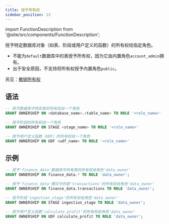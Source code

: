 ```yaml
---
title: 授予所有权
sidebar_position: 13
---
```

import FunctionDescription from '@site/src/components/FunctionDescription';

<FunctionDescription description="引入或更新版本：v1.2.275"/>

授予特定数据库对象（如表、阶段或用户定义的函数）的所有权给指定角色。

- 不能为`default`数据库中的表授予所有权，因为它由内置角色`account_admin`拥有。
- 出于安全原因，不支持将所有权授予内置角色`public`。

另见：[撤销所有权](24-revoke-ownership.md)

## 语法

```sql
-- 授予数据库中特定表的所有权给一个角色
GRANT OWNERSHIP ON <database_name>.<table_name> TO ROLE '<role_name>'

-- 授予阶段的所有权给一个角色
GRANT OWNERSHIP ON STAGE <stage_name> TO ROLE '<role_name>'

-- 授予用户定义函数（UDF）的所有权给一个角色
GRANT OWNERSHIP ON UDF <udf_name> TO ROLE '<role_name>'
```

## 示例

```sql
-- 授予'finance_data'数据库中所有表的所有权给角色'data_owner'
GRANT OWNERSHIP ON finance_data.* TO ROLE 'data_owner';

-- 授予'finance_data'模式中的表'transactions'的所有权给角色'data_owner'
GRANT OWNERSHIP ON finance_data.transactions TO ROLE 'data_owner';

-- 授予阶段'ingestion_stage'的所有权给角色'data_owner'
GRANT OWNERSHIP ON STAGE ingestion_stage TO ROLE 'data_owner';

-- 授予用户定义函数'calculate_profit'的所有权给角色'data_owner'
GRANT OWNERSHIP ON UDF calculate_profit TO ROLE 'data_owner';
```